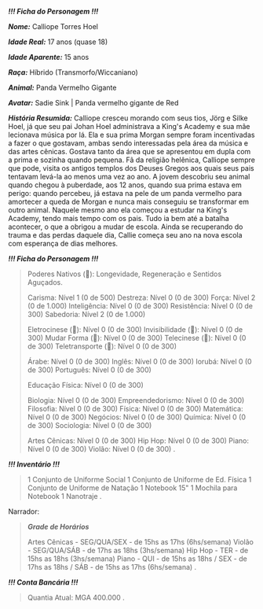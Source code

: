 ***!!! Ficha do Personagem !!!***

***Nome:*** Calliope Torres Hoel

***Idade Real:*** 17 anos (quase 18)

***Idade Aparente:*** 15 anos

***Raça:*** Híbrido (Transmorfo/Wiccaniano)

***Animal:*** Panda Vermelho Gigante

***Avatar:*** Sadie Sink | Panda vermelho gigante de Red

***História Resumida:*** Calliope cresceu morando com seus tios, Jörg e Silke Hoel, já que seu pai Johan Hoel administrava a King's Academy e sua mãe lecionava música por lá. Ela e sua prima Morgan sempre foram incentivadas a fazer o que gostavam, ambas sendo interessadas pela área da música e das artes cênicas. Gostava tanto da área que se apresentou em dupla com a prima e sozinha quando pequena. Fã da religião helênica, Calliope sempre que pode, visita os antigos templos dos Deuses Gregos aos quais seus pais tentavam levá-la ao menos uma vez ao ano. A jovem descobriu seu animal quando chegou à puberdade, aos 12 anos, quando sua prima estava em perigo: quando percebeu, já estava na pele de um panda vermelho para amortecer a queda de Morgan e nunca mais conseguiu se transformar em outro animal. Naquele mesmo ano ela começou a estudar na King's Academy, tendo mais tempo com os pais. Tudo ia bem até a batalha acontecer, o que a obrigou a mudar de escola. Ainda se recuperando do trauma e das perdas daquele dia, Callie começa seu ano na nova escola com esperança de dias melhores.


***!!! Ficha do Personagem !!!***

> Poderes Nativos (📘): Longevidade, Regeneração e Sentidos Aguçados.
> 
> Carisma: Nível 1 (0 de 500)
> Destreza: Nível 0 (0 de 300)
> Força: Nível 2 (0 de 1.000)
> Inteligência: Nível 0 (0 de 300)
> Resistência: Nível 0 (0 de 300)
> Sabedoria: Nível 2 (0 de 1.000)
> 
> Eletrocinese (📖): Nível 0 (0 de 300)
> Invisibilidade (📖): Nível 0 (0 de 300)
> Mudar Forma (📖): Nível 0 (0 de 300)
> Telecinese (📖): Nível 0 (0 de 300)
> Teletransporte (📖): Nível 0 (0 de 300)
> 
> Árabe: Nível 0 (0 de 300)
> Inglês: Nível 0 (0 de 300)
> Iorubá: Nível 0 (0 de 300)
> Português: Nível 0 (0 de 300)
> 
> Educação Física: Nível 0 (0 de 300)
> 
> Biologia: Nível 0 (0 de 300)
> Empreendedorismo: Nível 0 (0 de 300)
> Filosofia: Nível 0 (0 de 300)
> Física: Nível 0 (0 de 300)
> Matemática: Nível 0 (0 de 300)
> Negócios: Nível 0 (0 de 300)
> Química: Nível 0 (0 de 300)
> Sociologia: Nível 0 (0 de 300)
> 
> Artes Cênicas: Nível 0 (0 de 300)
> Hip Hop: Nível 0 (0 de 300)
> Piano: Nível 0 (0 de 300)
> Violão: Nível 0 (0 de 300)
.

***!!! Inventário !!!***

> 1 Conjunto de Uniforme Social
> 1 Conjunto de Uniforme de Ed. Física
> 1 Conjunto de Uniforme de Natação
> 1 Notebook 15"
> 1 Mochila para Notebook
> 1 Nanotraje
.

Narrador:
> ***Grade de Horários***
> 
> Artes Cênicas - SEG/QUA/SEX - de 15hs as 17hs (6hs/semana)
> Violão - SEG/QUA/SÁB - de 17hs as 18hs (3hs/semana)
> Hip Hop - TER - de 15hs as 18hs (3hs/semana)
> Piano - QUI - de 15hs as 18hs / SEX - de 17hs as 18hs / SÁB - de 15hs as 17hs (6hs/semana)
.

***!!! Conta Bancária !!!***

> Quantia Atual: MGA 400.000
.